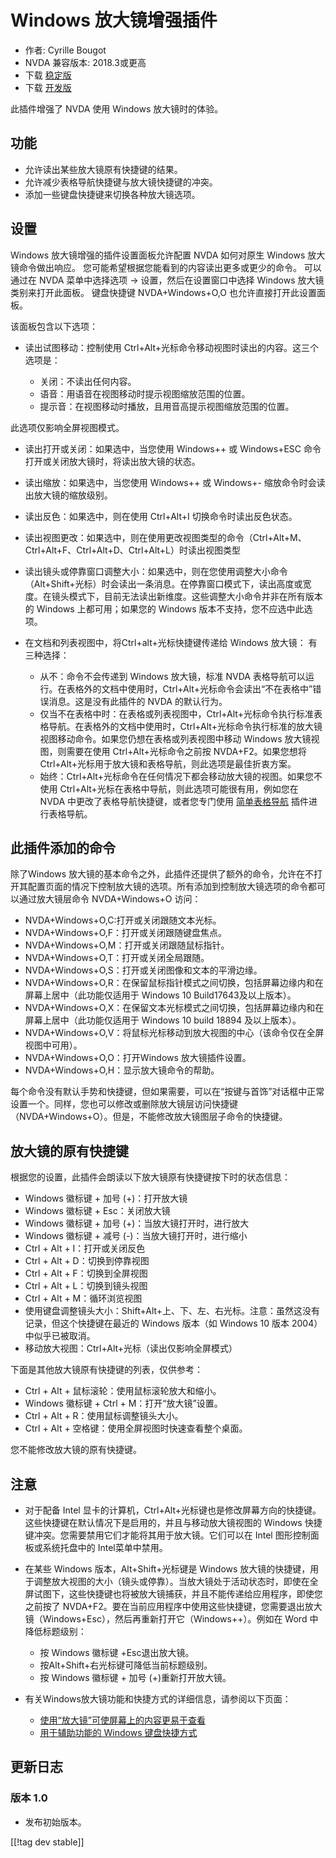 # Windows 放大镜增强插件 #

* 作者: Cyrille Bougot
* NVDA 兼容版本: 2018.3或更高
* 下载 [稳定版][1]
* 下载 [开发版][2]

此插件增强了 NVDA 使用 Windows 放大镜时的体验。


## 功能

* 允许读出某些放大镜原有快捷键的结果。
* 允许减少表格导航快捷键与放大镜快捷键的冲突。
* 添加一些键盘快捷键来切换各种放大镜选项。


## 设置

Windows 放大镜增强的插件设置面板允许配置 NVDA 如何对原生 Windows 放大镜命令做出响应。
您可能希望根据您能看到的内容读出更多或更少的命令。
可以通过在 NVDA 菜单中选择选项 -> 设置，然后在设置窗口中选择 Windows 放大镜类别来打开此面板。
键盘快捷键 NVDA+Windows+O,O 也允许直接打开此设置面板。

该面板包含以下选项：

* 读出试图移动：控制使用 Ctrl+Alt+光标命令移动视图时读出的内容。这三个选项是：
  
    * 关闭：不读出任何内容。
    * 语音：用语音在视图移动时提示视图缩放范围的位置。
    * 提示音：在视图移动时播放，且用音高提示视图缩放范围的位置。
  
 此选项仅影响全屏视图模式。
  
* 读出打开或关闭：如果选中，当您使用 Windows++ 或 Windows+ESC 命令打开或关闭放大镜时，将读出放大镜的状态。
* 读出缩放：如果选中，当您使用 Windows++ 或 Windows+- 缩放命令时会读出放大镜的缩放级别。
* 读出反色：如果选中，则在使用 Ctrl+Alt+I 切换命令时读出反色状态。
* 读出视图更改：如果选中，则在使用更改视图类型的命令（Ctrl+Alt+M、Ctrl+Alt+F、Ctrl+Alt+D、Ctrl+Alt+L）时读出视图类型
* 读出镜头或停靠窗口调整大小：如果选中，则在您使用调整大小命令（Alt+Shift+光标）时会读出一条消息。在停靠窗口模式下，读出高度或宽度。在镜头模式下，目前无法读出新维度。这些调整大小命令并非在所有版本的
  Windows 上都可用；如果您的 Windows 版本不支持，您不应选中此选项。
* 在文档和列表视图中，将Ctrl+alt+光标快捷键传递给 Windows 放大镜： 有三种选择：
  
    * 从不：命令不会传递到 Windows 放大镜，标准 NVDA
      表格导航可以运行。在表格外的文档中使用时，Ctrl+Alt+光标命令会读出“不在表格中”错误消息。这是没有此插件的 NVDA 的默认行为。
    * 仅当不在表格中时：在表格或列表视图中，Ctrl+Alt+光标命令执行标准表格导航。在表格外的文档中使用时，Ctrl+Alt+光标命令执行标准的放大镜视图移动命令。如果您仍想在表格或列表视图中移动
      Windows 放大镜视图，则需要在使用 Ctrl+Alt+光标命令之前按 NVDA+F2。如果您想将
      Ctrl+Alt+光标用于放大镜和表格导航，则此选项是最佳折衷方案。
    * 始终：Ctrl+Alt+光标命令在任何情况下都会移动放大镜的视图。如果您不使用
      Ctrl+Alt+光标在表格中导航，则此选项可能很有用，例如您在 NVDA 中更改了表格导航快捷键，或者您专门使用 [简单表格导航][5]
      插件进行表格导航。


## 此插件添加的命令

除了Windows
放大镜的基本命令之外，此插件还提供了额外的命令，允许在不打开其配置页面的情况下控制放大镜的选项。所有添加到控制放大镜选项的命令都可以通过放大镜层命令
NVDA+Windows+O 访问：

* NVDA+Windows+O,C:打开或关闭跟随文本光标。
* NVDA+Windows+O,F：打开或关闭跟随键盘焦点。
* NVDA+Windows+O,M：打开或关闭跟随鼠标指针。
* NVDA+Windows+O,T：打开或关闭全局跟随。
* NVDA+Windows+O,S：打开或关闭图像和文本的平滑边缘。
* NVDA+Windows+O,R：在保留鼠标指针模式之间切换，包括屏幕边缘内和在屏幕上居中（此功能仅适用于 Windows 10
  Build17643及以上版本）。
* NVDA+Windows+O,X：在保留文本光标模式之间切换，包括屏幕边缘内和在屏幕上居中（此功能仅适用于 Windows 10 build
  18894 及以上版本）。
* NVDA+Windows+O,V：将鼠标光标移动到放大视图的中心（该命令仅在全屏视图中可用）。
* NVDA+Windows+O,O：打开Windows 放大镜插件设置。
* NVDA+Windows+O,H：显示放大镜命令的帮助。

每个命令没有默认手势和快捷键，但如果需要，可以在“按键与首饰”对话框中正常设置一个。同样，您也可以修改或删除放大镜层访问快捷键（NVDA+Windows+O）。但是，不能修改放大镜图层子命令的快捷键。


## 放大镜的原有快捷键

根据您的设置，此插件会朗读以下放大镜原有快捷键按下时的状态信息：

* Windows 徽标键  + 加号 (+)：打开放大镜
* Windows 徽标键  + Esc：关闭放大镜
* Windows 徽标键  + 加号 (+)：当放大镜打开时，进行放大
* Windows 徽标键  + 减号 (-)：当放大镜打开时，进行缩小
* Ctrl + Alt + I：打开或关闭反色
* Ctrl + Alt + D：切换到停靠视图
* Ctrl + Alt + F：切换到全屏视图
* Ctrl + Alt + L：切换到镜头视图
* Ctrl + Alt + M：循环浏览视图
* 使用键盘调整镜头大小：Shift+Alt+上、下、左、右光标。注意：虽然这没有记录，但这个快捷键在最近的 Windows 版本（如 Windows
  10 版本 2004）中似乎已被取消。
* 移动放大视图：Ctrl+Alt+光标（读出仅影响全屏模式）

下面是其他放大镜原有快捷键的列表，仅供参考：

* Ctrl + Alt + 鼠标滚轮：使用鼠标滚轮放大和缩小。
* Windows 徽标键  + Ctrl + M：打开“放大镜”设置。
* Ctrl + Alt + R：使用鼠标调整镜头大小。
* Ctrl + Alt + 空格键：使用全屏视图时快速查看整个桌面。

您不能修改放大镜的原有快捷键。


## 注意

* 对于配备 Intel 显卡的计算机，Ctrl+Alt+光标键也是修改屏幕方向的快捷键。这些快捷键在默认情况下是启用的，并且与移动放大镜视图的
  Windows 快捷键冲突。您需要禁用它们才能将其用于放大镜。它们可以在 Intel 图形控制面板或系统托盘中的 Intel菜单中禁用。
* 在某些 Windows 版本，Alt+Shift+光标键是 Windows
  放大镜的快捷键，用于调整放大视图的大小（镜头或停靠）。当放大镜处于活动状态时，即使在全屏试图下，这些快捷键也将被放大镜捕获，并且不能传递给应用程序，即使您之前按了
  NVDA+F2。要在当前应用程序中使用这些快捷键，您需要退出放大镜（Windows+Esc），然后再重新打开它（Windows++）。例如在
  Word 中降低标题级别：
  
    * 按 Windows 徽标键  +Esc退出放大镜。
    * 按Alt+Shift+右光标键可降低当前标题级别。
    * 按 Windows 徽标键  + 加号 (+)重新打开放大镜。

* 有关Windows放大镜功能和快捷方式的详细信息，请参阅以下页面：

    * [使用“放大镜”可使屏幕上的内容更易于查看](https://support.microsoft.com/zh-cn/help/11542/windows-use-magnifier-to-make-things-easier-to-see)
    * [用于辅助功能的 Windows 键盘快捷方式][4]


## 更新日志

### 版本 1.0

* 发布初始版本。

[[!tag dev stable]]

[1]: https://addons.nvda-project.org/files/get.php?file=winmag

[2]: https://addons.nvda-project.org/files/get.php?file=winmag-dev

[4]: https://support.microsoft.com/zh-cn/help/13810

[5]: https://addons.nvda-project.org/addons/easyTableNavigator.zh_CN.html
